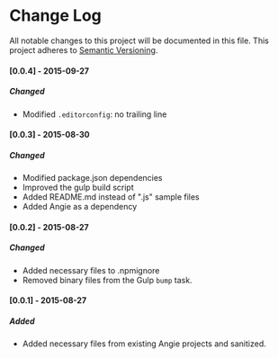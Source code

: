 # Change Log
All notable changes to this project will be documented in this file.
This project adheres to [Semantic Versioning](http://semver.org/).

#### [0.0.4] - 2015-09-27
##### Changed
- Modified `.editorconfig`: no trailing line

#### [0.0.3] - 2015-08-30
##### Changed
- Modified package.json dependencies
- Improved the gulp build script
- Added README.md instead of ".js" sample files
- Added Angie as a dependency

#### [0.0.2] - 2015-08-27
##### Changed
- Added necessary files to .npmignore
- Removed binary files from the Gulp `bump` task.

#### [0.0.1] - 2015-08-27
##### Added
- Added necessary files from existing Angie projects and sanitized.